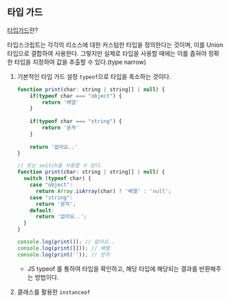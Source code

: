 ## 타입 가드 

[타입가드](https://ajdkfl6445.gitbook.io/study/typescript/type-guard)란? 

타입스크립트는 각각의 리소스에 대한 커스텀한 타입을 정의한다는 것이며, 이를 Union 타입으로 결합하여 사용한다. 그렇지만 실제로 타입을 사용할 때에는 이를 좁혀야 정확한 타입을 지정하여 값을 추출할 수 있다.(type narrow) 

1. 기본적인 타입 가드 설정 `typeof`으로 타입을 축소하는 것이다. 

    ```jsx
    function print(char: string | string[] | null) {
        if(typeof char === "object") {
            return '배열'
        }
    ​
        if(typeof char === "string") {
            return '문자'
        }
    ​
        return '없어요..'
    }

    // 또는 switch을 사용할 수 있다. 
    function print(char: string | string[] | null) {
      switch (typeof char) {
        case "object":
          return Array.isArray(char) ? '배열' : 'null';
        case "string":
          return '문자';
        default:
          return '없어요..';
      }
    }

    console.log(print()); // 없어요..
    console.log(print([])); // 배열
    console.log(print('')); // 문자
    ```

    - JS typeof 를 통하여 타입을 확인하고, 해당 타입에 해당되는 결과를 반환해주는 방법이다. 

2. 클래스를 활용한 `instanceof`
